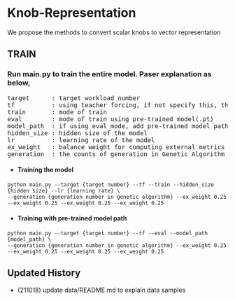 # Knob-Representation
We propose the methods to convert scalar knobs to vector representation

## TRAIN
### Run main.py to train the entire model. Paser explanation as below,
<pre>
target      : target workload number  
tf          : using teacher forcing, if not specify this, the model will be trained by non-teacher forcing  
train       : mode of train  
eval        : mode of train using pre-trained model(.pt)  
model_path  : if using eval mode, add pre-trained model path  
hidden_size : hidden size of the model  
lr          : learning rate of the model  
ex_weight   : balance weight for computing external metrics score and its summation must be 1  
generation  : the counts of generation in Genetic Algorithm  
</pre>
* #### Training the model
```
python main.py --target {target number} --tf --train --hidden_size {hidden size} --lr {learning rate} \
--generation {generation number in genetic algorithm} --ex_weight 0.25 --ex_weight 0.25 --ex_weight 0.25 --ex_weight 0.25 
```
* #### Training with pre-trained model path
```
python main.py --target {target number} --tf --eval --model_path {model_path} \
--generation {generation number in genetic algorithm} --ex_weight 0.25 --ex_weight 0.25 --ex_weight 0.25 --ex_weight 0.25 
```

## Updated History
* (211018) update data/README.md to explain data samples
